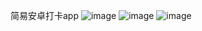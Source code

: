 简易安卓打卡app
![image](https://github.com/pretendwang/StudentManage/assets/160380346/a3c35974-a56f-4039-b195-389bb01060bf)
![image](https://github.com/pretendwang/StudentManage/assets/160380346/ddd8c11c-adac-40de-82a9-f09355bac6e4)
![image](https://github.com/pretendwang/StudentManage/assets/160380346/0d2ba829-f9ed-46f0-a492-3865d715c2cf)
